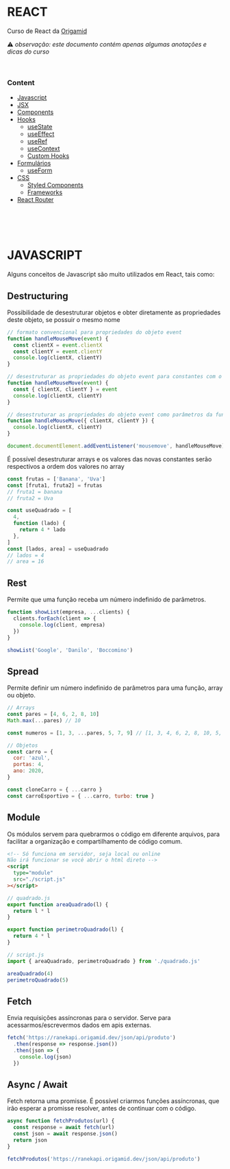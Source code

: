 # REACT

Curso de React da [Origamid](https://www.origamid.com/curso/react-completo/)

⚠️ _observação: este documento contém apenas algumas anotações e dicas do curso_

&nbsp;

### Content

- [Javascript](#javascript)
- [JSX](/jsx/)
- [Components](/components/)
- [Hooks](/hooks/)
  - [useState](/hooks/useState/)
  - [useEffect](/hooks/useEffect/)
  - [useRef](/hooks/useRef/)
  - [useContext](/hooks/useContext/)
  - [Custom Hooks](/hooks/customHook/)
- [Formulários](/forms/)
  - [useForm](/forms/useForm/)
- [CSS](/css/)
  - [Styled Components](/css/styled-components/)
  - [Frameworks](/css/frameworks/)
- [React Router](/react-router/)

&nbsp;  
&nbsp;  
&nbsp;

# JAVASCRIPT

Alguns conceitos de Javascript são muito utilizados em React, tais como:

## Destructuring

Possibilidade de desestruturar objetos e obter diretamente as propriedades deste objeto, se possuir o mesmo nome

```js
// formato convencional para propriedades do objeto event
function handleMouseMove(event) {
  const clientX = event.clientX
  const clientY = event.clientY
  console.log(clientX, clientY)
}

// desestruturar as propriedades do objeto event para constantes com o mesmo nome das propriedades
function handleMouseMove(event) {
  const { clientX, clientY } = event
  console.log(clientX, clientY)
}

// desestruturar as propriedades do objeto event como parâmetros da função
function handleMouseMove({ clientX, clientY }) {
  console.log(clientX, clientY)
}

document.documentElement.addEventListener('mousemove', handleMouseMove)
```

É possível desestruturar arrays e os valores das novas constantes serão respectivos a ordem dos valores no array

```js
const frutas = ['Banana', 'Uva']
const [fruta1, fruta2] = frutas
// fruta1 = banana
// fruta2 = Uva

const useQuadrado = [
  4,
  function (lado) {
    return 4 * lado
  },
]
const [lados, area] = useQuadrado
// lados = 4
// area = 16
```

## Rest

Permite que uma função receba um número indefinido de parâmetros.

```js
function showList(empresa, ...clients) {
  clients.forEach(client => {
    console.log(client, empresa)
  })
}

showList('Google', 'Danilo', 'Boccomino')
```

## Spread

Permite definir um número indefinido de parâmetros para uma função, array ou objeto.

```js
// Arrays
const pares = [4, 6, 2, 8, 10]
Math.max(...pares) // 10

const numeros = [1, 3, ...pares, 5, 7, 9] // [1, 3, 4, 6, 2, 8, 10, 5, 7, 9]

// Objetos
const carro = {
  cor: 'azul',
  portas: 4,
  ano: 2020,
}

const cloneCarro = { ...carro }
const carroEsportivo = { ...carro, turbo: true }
```

## Module

Os módulos servem para quebrarmos o código em diferente arquivos, para facilitar a organização e compartilhamento de código comum.

```html
<!-- Só funciona em servidor, seja local ou online
Não irá funcionar se você abrir o html direto -->
<script
  type="module"
  src="./script.js"
></script>
```

```js
// quadrado.js
export function areaQuadrado(l) {
  return l * l
}

export function perimetroQuadrado(l) {
  return 4 * l
}
```

```js
// script.js
import { areaQuadrado, perimetroQuadrado } from './quadrado.js'

areaQuadrado(4)
perimetroQuadrado(5)
```

## Fetch

Envia requisições assíncronas para o servidor. Serve para acessarmos/escrevermos dados em apis externas.

```js
fetch('https://ranekapi.origamid.dev/json/api/produto')
  .then(response => response.json())
  .then(json => {
    console.log(json)
  })
```

## Async / Await

Fetch retorna uma promisse. É possível criarmos funções assíncronas, que irão esperar a promisse resolver, antes de continuar com o código.

```js
async function fetchProdutos(url) {
  const response = await fetch(url)
  const json = await response.json()
  return json
}

fetchProdutos('https://ranekapi.origamid.dev/json/api/produto')
```
